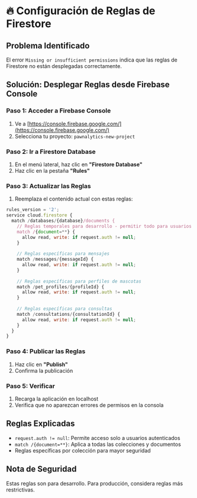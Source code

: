 # 🔥 Configuración de Reglas de Firestore

## Problema Identificado
El error `Missing or insufficient permissions` indica que las reglas de Firestore no están desplegadas correctamente.

## Solución: Desplegar Reglas desde Firebase Console

### Paso 1: Acceder a Firebase Console
1. Ve a [https://console.firebase.google.com/](https://console.firebase.google.com/)
2. Selecciona tu proyecto: `pawnalytics-new-project`

### Paso 2: Ir a Firestore Database
1. En el menú lateral, haz clic en **"Firestore Database"**
2. Haz clic en la pestaña **"Rules"**

### Paso 3: Actualizar las Reglas
1. Reemplaza el contenido actual con estas reglas:

```javascript
rules_version = '2';
service cloud.firestore {
  match /databases/{database}/documents {
    // Reglas temporales para desarrollo - permitir todo para usuarios autenticados
    match /{document=**} {
      allow read, write: if request.auth != null;
    }
    
    // Reglas específicas para mensajes
    match /messages/{messageId} {
      allow read, write: if request.auth != null;
    }
    
    // Reglas específicas para perfiles de mascotas
    match /pet_profiles/{profileId} {
      allow read, write: if request.auth != null;
    }
    
    // Reglas específicas para consultas
    match /consultations/{consultationId} {
      allow read, write: if request.auth != null;
    }
  }
}
```

### Paso 4: Publicar las Reglas
1. Haz clic en **"Publish"**
2. Confirma la publicación

### Paso 5: Verificar
1. Recarga la aplicación en localhost
2. Verifica que no aparezcan errores de permisos en la consola

## Reglas Explicadas

- `request.auth != null`: Permite acceso solo a usuarios autenticados
- `match /{document=**}`: Aplica a todas las colecciones y documentos
- Reglas específicas por colección para mayor seguridad

## Nota de Seguridad
Estas reglas son para desarrollo. Para producción, considera reglas más restrictivas. 